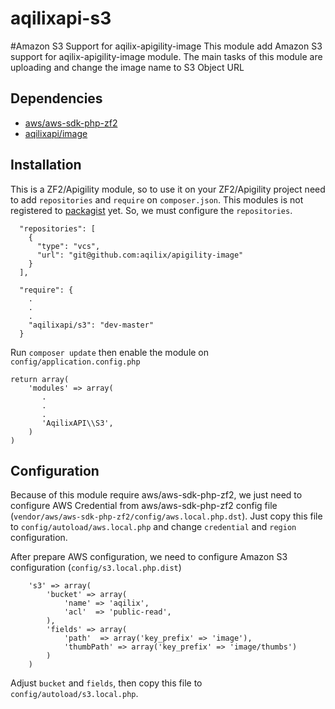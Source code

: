 aqilixapi-s3
============

#Amazon S3 Support for aqilix-apigility-image
This module add Amazon S3 support for aqilix-apigility-image module. The main tasks of this module are uploading and change the image name to S3 Object URL

Dependencies
------------
- [aws/aws-sdk-php-zf2](https://packagist.org/packages/aws/aws-sdk-php-zf2])
- [aqilixapi/image](https://github.com/aqilix/apigility-image)

Installation
------------
This is a ZF2/Apigility module, so to use it on your ZF2/Apigility project need to add `repositories` and `require` on `composer.json`. This modules is not registered to [packagist](http://packagist.org) yet. So, we must configure the `repositories`.

```
  "repositories": [
    {
      "type": "vcs",
      "url": "git@github.com:aqilix/apigility-image"
    }
  ],
```

```
  "require": {
    .
    .
    .
    "aqilixapi/s3": "dev-master"
  }
```

Run `composer update` then enable the module on `config/application.config.php`

```
return array(
    'modules' => array(
       .
       .
       .
       'AqilixAPI\\S3', 
    )
)
```


Configuration
-------------
Because of this module require aws/aws-sdk-php-zf2, we just need to configure AWS Credential from aws/aws-sdk-php-zf2 config file (`vendor/aws/aws-sdk-php-zf2/config/aws.local.php.dst`). Just copy this file to `config/autoload/aws.local.php` and change `credential` and `region` configuration.

After prepare AWS configuration, we need to configure Amazon S3 configuration (`config/s3.local.php.dist`)

```
    's3' => array(
        'bucket' => array(
            'name' => 'aqilix',
            'acl'  => 'public-read',
        ),
        'fields' => array(
            'path'  => array('key_prefix' => 'image'),
            'thumbPath' => array('key_prefix' => 'image/thumbs')
        )
    )
```
Adjust `bucket` and `fields`, then copy this file to `config/autoload/s3.local.php`. 
